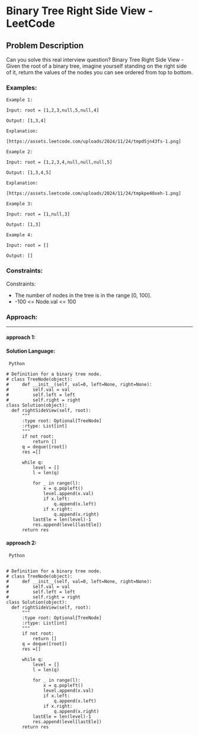 # Binary Tree Right Side View - LeetCode
  
  ## Problem Description
  
  Can you solve this real interview question? Binary Tree Right Side View - Given the root of a binary tree, imagine yourself standing on the right side of it, return the values of the nodes you can see ordered from top to bottom.
  
  ### Examples:
  ```
  Example 1:

Input: root = [1,2,3,null,5,null,4]

Output: [1,3,4]

Explanation:

[https://assets.leetcode.com/uploads/2024/11/24/tmpd5jn43fs-1.png]

Example 2:

Input: root = [1,2,3,4,null,null,null,5]

Output: [1,3,4,5]

Explanation:

[https://assets.leetcode.com/uploads/2024/11/24/tmpkpe40xeh-1.png]

Example 3:

Input: root = [1,null,3]

Output: [1,3]

Example 4:

Input: root = []

Output: []
  ```
  
  ### Constraints:
  
  Constraints:

 * The number of nodes in the tree is in the range [0, 100].
 * -100 <= Node.val <= 100
  
  
  ### Approach:
  ---
  
  #### approach 1:
  

  #### Solution Language:
  ```  Python  ```
  ```
  # Definition for a binary tree node.
# class TreeNode(object):
#     def __init__(self, val=0, left=None, right=None):
#         self.val = val
#         self.left = left
#         self.right = right
class Solution(object):
    def rightSideView(self, root):
        """
        :type root: Optional[TreeNode]
        :rtype: List[int]
        """
        if not root:
            return []
        q = deque([root])
        res =[]

        while q:
            level = []
            l = len(q)

            for _ in range(l):
                x = q.popleft()
                level.append(x.val)
                if x.left:
                    q.append(x.left)
                if x.right:
                    q.append(x.right)
            lastEle = len(level)-1
            res.append(level[lastEle])   
        return res
  ```
  

 
  #### approach 2: 

 ``` Python``` 
  ```  

 # Definition for a binary tree node.
# class TreeNode(object):
#     def __init__(self, val=0, left=None, right=None):
#         self.val = val
#         self.left = left
#         self.right = right
class Solution(object):
    def rightSideView(self, root):
        """
        :type root: Optional[TreeNode]
        :rtype: List[int]
        """
        if not root:
            return []
        q = deque([root])
        res =[]

        while q:
            level = []
            l = len(q)

            for _ in range(l):
                x = q.popleft()
                level.append(x.val)
                if x.left:
                    q.append(x.left)
                if x.right:
                    q.append(x.right)
            lastEle = len(level)-1
            res.append(level[lastEle])   
        return res 

 ``` 
